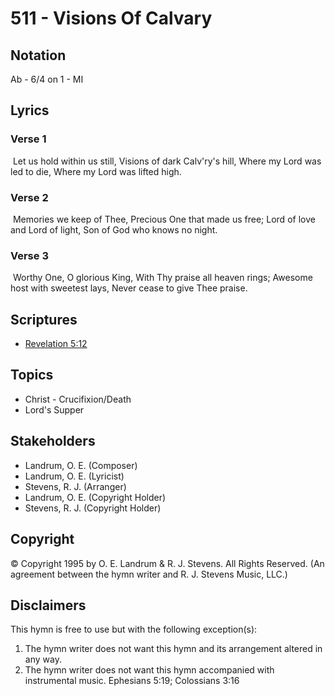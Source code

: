 # 511 - Visions Of Calvary

## Notation

Ab - 6/4 on 1 - MI

## Lyrics

### Verse 1

 Let us hold within us still, Visions of dark Calv'ry's hill, Where my Lord was led to die, Where my Lord was lifted high.

### Verse 2

 Memories we keep of Thee, Precious One that made us free; Lord of love and Lord of light, Son of God who knows no night.

### Verse 3

 Worthy One, O glorious King, With Thy praise all heaven rings; Awesome host with sweetest lays, Never cease to give Thee praise. 


## Scriptures

- [Revelation 5:12](https://www.biblegateway.com/passage/?search=Revelation%205%3A12)

## Topics

- Christ - Crucifixion/Death
- Lord's Supper

## Stakeholders

- Landrum, O. E. (Composer)
- Landrum, O. E. (Lyricist)
- Stevens, R. J. (Arranger)
- Landrum, O. E. (Copyright Holder)
- Stevens, R. J. (Copyright Holder)

## Copyright

© Copyright 1995 by O. E. Landrum & R. J. Stevens. All Rights Reserved.
(An agreement between the hymn writer and R. J. Stevens Music, LLC.)

## Disclaimers

This hymn is free to use but with the following exception(s):
1. The hymn writer does not want this hymn and its arrangement altered in any way.
2. The hymn writer does not want this hymn accompanied with instrumental music.
Ephesians 5:19; Colossians 3:16

